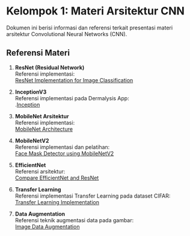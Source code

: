 # Kelompok 1: Materi Arsitektur CNN

Dokumen ini berisi informasi dan referensi terkait presentasi materi arsitektur Convolutional Neural Networks (CNN).

## Referensi Materi

1. **ResNet (Residual Network)**  
   Referensi implementasi:  
   [ResNet Implementation for Image Classification](https://www.kaggle.com/code/toygarr/resnet-implementation-for-image-classification)
   
2. **InceptionV3**  
   Referensi implementasi pada Dermalysis App:  
   .[Inception](https://github.com/Capstone-Bangkit-Academy-Dermalysis-App])

3. **MobileNet Arsitektur**  
   Referensi implementasi:  
   [MobileNet Architecture](https://github.com/tensorflow/models/tree/master/research/slim/nets/mobilenet)

4. **MobileNetV2**  
   Referensi implementasi dan pelatihan:  
   [Face Mask Detector using MobileNetV2](https://github.com/ikigai-aa/Face-Mask-Detector-using-MobileNetV2/blob/master/Data%20Augmentation%20and%20Model%20Training.ipynb)

5. **EfficientNet**  
   Referensi arsitektur:  
   [Compare EfficientNet and ResNet](https://github.com/kentaroy47/compare-efficientnet-and-resnet/blob/master/README.md)  

6. **Transfer Learning**  
   Referensi implementasi Transfer Learning pada dataset CIFAR:  
   [Transfer Learning Implementation](https://github.com/tirthajyoti/Deep-learning-with-Python/blob/master/Notebooks/Transfer_learning_CIFAR.ipynb)  

7. **Data Augmentation**  
   Referensi teknik augmentasi data pada gambar:  
   [Image Data Augmentation](https://github.com/khawajatalhahaseeb/Image-Data-Augmentation/blob/main/Image%20Data%20Augmentation.ipynb)  

